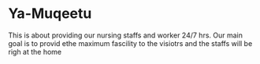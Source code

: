 # Ya-Muqeetu
This is about providing our nursing staffs and worker 24/7 hrs. Our main goal is to provid ethe maximum fascility to the visiotrs and the staffs will be righ at the home
